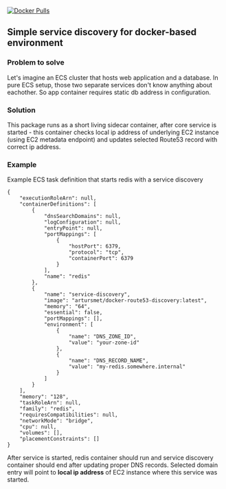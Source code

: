 
[![Docker Pulls](https://img.shields.io/docker/pulls/artursmet/docker-route53-discovery.svg)](https://hub.docker.com/r/artursmet/docker-route53-discovery/)

## Simple service discovery for docker-based environment

### Problem to solve
Let's imagine an ECS cluster that hosts web application and a database.
In pure ECS setup, those two separate services don't know anything about eachother. So app container requires static db address in configuration.

### Solution
This package runs as a short living sidecar container, after core service is started - this container checks local ip address of underlying EC2 instance (using EC2 metadata endpoint) and updates selected Route53 record with correct ip address.


### Example

Example ECS task definition that starts redis with a service discovery

```
{
    "executionRoleArn": null,
    "containerDefinitions": [
        {
            "dnsSearchDomains": null,
            "logConfiguration": null,
            "entryPoint": null,
            "portMappings": [
                {
                    "hostPort": 6379,
                    "protocol": "tcp",
                    "containerPort": 6379
                }
            ],
            "name": "redis"
        },
        {
            "name": "service-discovery",
            "image": "artursmet/docker-route53-discovery:latest",
            "memory": "64",
            "essential": false,
            "portMappings": [],
            "environment": [
                {
                    "name": "DNS_ZONE_ID",
                    "value": "your-zone-id"
                },
                {
                    "name": "DNS_RECORD_NAME",
                    "value": "my-redis.somewhere.internal"
                }
            ]
        }
    ],
    "memory": "128",
    "taskRoleArn": null,
    "family": "redis",
    "requiresCompatibilities": null,
    "networkMode": "bridge",
    "cpu": null,
    "volumes": [],
    "placementConstraints": []
}
```

After service is started, redis container should run and service discovery container should end after updating proper DNS records.
Selected domain entry will point to **local ip address** of EC2 instance where this service was started.
